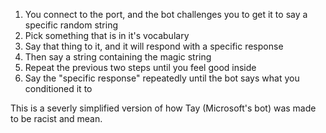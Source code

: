 1. You connect to the port, and the bot challenges you to get it to say a specific random string
1. Pick something that is in it's vocabulary
1. Say that thing to it, and it will respond with a specific response
1. Then say a string containing the magic string
1. Repeat the previous two steps until you feel good inside
1. Say the "specific response" repeatedly until the bot says what you conditioned it to

This is a severly simplified version of how Tay (Microsoft's bot) was made to be racist and mean.